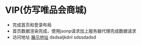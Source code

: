 # VIP(仿写唯品会商城)
- 完成首页和登录布局
- 首页数据渲染完成，使用jsonp请求加上服务器代理完成数据请求
- 访问地址 [展示地址](http://xfy196.qicp.vip/)
dsdsaljkdnl
sdssdadsd